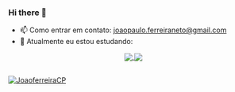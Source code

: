 ### Hi there 👋
- 📫 Como entrar em contato: joaopaulo.ferreiraneto@gmail.com
- 🌱 Atualmente eu estou estudando: 

<div align="center">
  <a href="https://github.com/JoaoferreiraCP">
  <img align="center"  src="https://github-readme-stats.vercel.app/api?username=JoaoferreiraCP&show_icons=true&theme=aura_dark&include_all_commits=true&count_private=true"/>
  <img align="center"  src="https://github-readme-stats.vercel.app/api/top-langs/?username=JoaoferreiraCP&layout=compact&langs_count=7&theme=aura_dark"/>
  </a>
</div>

 ##
<p align="left"> <a href="https://github.com/ryo-ma/github-profile-trophy"><img src="https://github-profile-trophy.vercel.app/?username=JoaoferreiraCP&theme=chalk&margin-w=5&margin-h=5&no-frame=true&rank=-B,-C,-?" alt="JoaoferreiraCP" /></a> </p>
  
